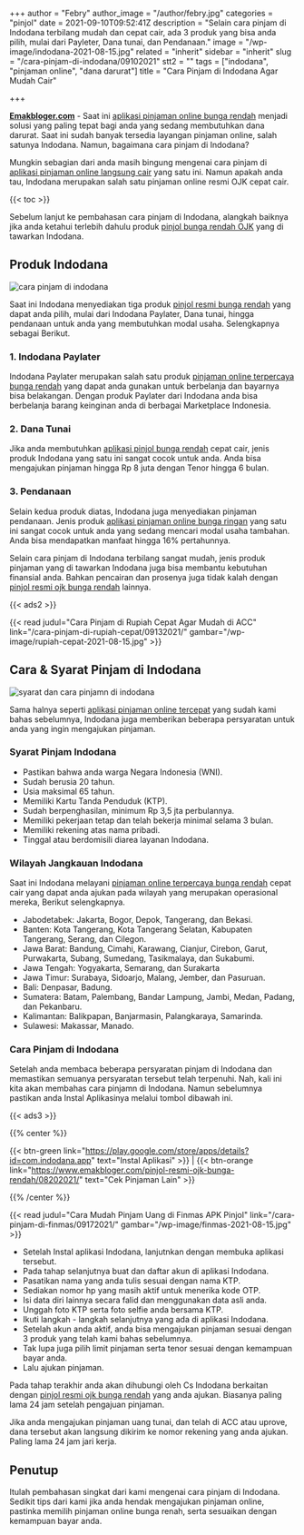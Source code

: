 +++
author = "Febry"
author_image = "/author/febry.jpg"
categories = "pinjol"
date = 2021-09-10T09:52:41Z
description = "Selain cara pinjam di Indodana terbilang mudah dan cepat cair, ada 3 produk yang bisa anda pilih, mulai dari Payleter, Dana tunai, dan Pendanaan."
image = "/wp-image/indodana-2021-08-15.jpg"
related = "inherit"
sidebar = "inherit"
slug = "/cara-pinjam-di-indodana/09102021"
stt2 = ""
tags = ["indodana", "pinjaman online", "dana darurat"]
title = "Cara Pinjam di Indodana Agar Mudah Cair"

+++

[**Emakbloger.com**](/) - Saat ini [aplikasi pinjaman online bunga rendah](https://www.emakbloger.com/aplikasi-pinjaman-online-bunga-rendah/08142021/) menjadi solusi yang paling tepat bagi anda yang sedang membutuhkan dana darurat. Saat ini sudah banyak tersedia layangan pinjaman online, salah satunya Indodana. Namun, bagaimana cara pinjam di Indodana?

Mungkin sebagian dari anda masih bingung mengenai cara pinjam di [aplikasi pinjaman online langsung cair](https://www.emakbloger.com/aplikasi-pinjaman-online-langsung-cair/08152021/) yang satu ini. Namun apakah anda tau, Indodana merupakan salah satu pinjaman online resmi OJK cepat cair.

{{< toc >}}

Sebelum lanjut ke pembahasan cara pinjam di Indodana, alangkah baiknya jika anda ketahui terlebih dahulu produk [pinjol bunga rendah OJK](https://www.emakbloger.com/pinjol-bunga-rendah-ojk/08152021/) yang di tawarkan Indodana.

## Produk Indodana

![cara pinjam di indodana](/wp-image/cara-pinjam-di-indodana-2021-09-10.jpg "produk indodana")

Saat ini Indodana menyediakan tiga produk [pinjol resmi bunga rendah](https://www.emakbloger.com/pinjol-resmi-bunga-rendah/08152021/) yang dapat anda pilih, mulai dari Indodana Paylater, Dana tunai, hingga pendanaan untuk anda yang membutuhkan modal usaha. Selengkapnya sebagai Berikut.

### 1. Indodana Paylater

Indodana Paylater merupakan salah satu produk [pinjaman online terpercaya bunga rendah](https://www.emakbloger.com/pinjaman-online-terpercaya-bunga-rendah/08162021/) yang dapat anda gunakan untuk berbelanja dan bayarnya bisa belakangan. Dengan produk Paylater dari Indodana anda bisa berbelanja barang keinginan anda di berbagai Marketplace Indonesia.

### 2. Dana Tunai

Jika anda membutuhkan [aplikasi pinjol bunga rendah](https://www.emakbloger.com/aplikasi-pinjol-bunga-rendah/08172021/) cepat cair, jenis produk Indodana yang satu ini sangat cocok untuk anda. Anda bisa mengajukan pinjaman hingga Rp 8 juta dengan Tenor hingga 6 bulan.

### 3. Pendanaan

Selain kedua produk diatas, Indodana juga menyediakan pinjaman pendanaan. Jenis produk [aplikasi pinjaman online bunga ringan](https://www.emakbloger.com/aplikasi-pinjaman-online-bunga-ringan/08192021/) yang satu ini sangat cocok untuk anda yang sedang mencari modal usaha tambahan. Anda bisa mendapatkan manfaat hingga 16% pertahunnya.

Selain cara pinjam di Indodana terbilang sangat mudah, jenis produk pinjaman yang di tawarkan Indodana juga bisa membantu kebutuhan finansial anda. Bahkan pencairan dan prosenya juga tidak kalah dengan [pinjol resmi ojk bunga rendah](https://www.emakbloger.com/pinjol-resmi-ojk-bunga-rendah/08202021/) lainnya.

{{< ads2 >}}

{{< read judul="Cara Pinjam di Rupiah Cepat Agar Mudah di ACC" link="/cara-pinjam-di-rupiah-cepat/09132021/" gambar="/wp-image/rupiah-cepat-2021-08-15.jpg" >}}

## Cara & Syarat Pinjam di Indodana

![syarat dan cara pinjamn di indodana](/wp-image/cara-ajukan-pinjam-di-indodana-2021-09-10.jpg "syarat dan cara pinjamn di indodana")

Sama halnya seperti [aplikasi pinjaman online tercepat](https://www.emakbloger.com/aplikasi-pinjaman-online-tercepat/08212021/) yang sudah kami bahas sebelumnya, Indodana juga memberikan beberapa persyaratan untuk anda yang ingin mengajukan pinjaman.

### Syarat Pinjam Indodana

- Pastikan bahwa anda warga Negara Indonesia (WNI).
- Sudah berusia 20 tahun.
- Usia maksimal 65 tahun.
- Memiliki Kartu Tanda Penduduk (KTP).
- Sudah berpenghasilan, minimum Rp 3,5 jta perbulannya.
- Memiliki pekerjaan tetap dan telah bekerja minimal selama 3 bulan.
- Memiliki rekening atas nama pribadi.
- Tinggal atau berdomisili diarea layanan Indodana.

### Wilayah Jangkauan Indodana

Saat ini Indodana melayani [pinjaman online terpercaya bunga rendah](https://www.emakbloger.com/pinjaman-online-terpercaya-bunga-rendah/08162021/) cepat cair yang dapat anda ajukan pada wilayah yang merupakan operasional mereka, Berikut selengkapnya.

- Jabodetabek: Jakarta, Bogor, Depok, Tangerang, dan Bekasi.
- Banten: Kota Tangerang, Kota Tangerang Selatan, Kabupaten Tangerang, Serang, dan Cilegon.
- Jawa Barat: Bandung, Cimahi, Karawang, Cianjur, Cirebon, Garut, Purwakarta, Subang, Sumedang, Tasikmalaya, dan Sukabumi.
- Jawa Tengah: Yogyakarta, Semarang, dan Surakarta
- Jawa Timur: Surabaya, Sidoarjo, Malang, Jember, dan Pasuruan.
- Bali: Denpasar, Badung.
- Sumatera: Batam, Palembang, Bandar Lampung, Jambi, Medan, Padang, dan Pekanbaru.
- Kalimantan: Balikpapan, Banjarmasin, Palangkaraya, Samarinda.
- Sulawesi: Makassar, Manado.

### Cara Pinjam di Indodana

Setelah anda membaca beberapa persyaratan pinjam di Indodana dan memastikan semuanya persyaratan tersebut telah terpenuhi. Nah, kali ini kita akan membahas cara pinjamn di Indodana. Namun sebelumnya pastikan anda Instal Aplikasinya melalui tombol dibawah ini.

{{< ads3 >}}

{{% center %}}

{{< btn-green link="https://play.google.com/store/apps/details?id=com.indodana.app" text="Instal Aplikasi" >}} | {{< btn-orange link="https://www.emakbloger.com/pinjol-resmi-ojk-bunga-rendah/08202021/" text="Cek Pinjaman Lain" >}}

{{% /center %}}

{{< read judul="Cara Mudah Pinjam Uang di Finmas APK Pinjol" link="/cara-pinjam-di-finmas/09172021/" gambar="/wp-image/finmas-2021-08-15.jpg" >}}

- Setelah Instal aplikasi Indodana, lanjutnkan dengan membuka aplikasi tersebut.
- Pada tahap selanjutnya buat dan daftar akun di aplikasi Indodana.
- Pasatikan nama yang anda tulis sesuai dengan nama KTP.
- Sediakan nomor hp yang masih aktif untuk menerika kode OTP.
- Isi data diri lainnya secara falid dan menggunakan data asli anda.
- Unggah foto KTP serta foto selfie anda bersama KTP.
- Ikuti langkah - langkah selanjutnya yang ada di aplikasi Indodana.
- Setelah akun anda aktif, anda bisa mengajukan pinjaman sesuai dengan 3 produk yang telah kami bahas sebelumnya.
- Tak lupa juga pilih limit pinjaman serta tenor sesuai dengan kemampuan bayar anda.
- Lalu ajukan pinjaman.

Pada tahap terakhir anda akan dihubungi oleh Cs Indodana berkaitan dengan [pinjol resmi ojk bunga rendah](https://www.emakbloger.com/pinjol-resmi-ojk-bunga-rendah/08202021/) yang anda ajukan. Biasanya paling lama 24 jam setelah pengajuan pinjaman.

Jika anda mengajukan pinjaman uang tunai, dan telah di ACC atau uprove, dana tersebut akan langsung dikirim ke nomor rekening yang anda ajukan. Paling lama 24 jam jari kerja.

## Penutup

Itulah pembahasan singkat dari kami mengenai cara pinjam di Indodana. Sedikit tips dari kami jika anda hendak mengajukan pinjaman online, pastinka memilih pinjaman online bunga renah, serta sesuaikan dengan kemampuan bayar anda.
